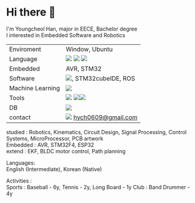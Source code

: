 # Hi there 👋
I'm Youngcheol Han, major in EECE, Bachelor degree\
I interested in Embedded Software and Robotics

|||
|:---|:---|
| Enviroment | Window, Ubuntu |
| Language | <img src="https://img.shields.io/badge/python-3776AB?style=for-the-badge&logo=python&logoColor=white"> <img src="https://img.shields.io/badge/C-00599C?style=for-the-badge&logo=c&logoColor=white"> <img src="https://img.shields.io/badge/C%2B%2B-00599C?style=for-the-badge&logo=c%2B%2B&logoColor=white"> |
| Embedded | AVR, STM32 |
| Software | <img src="https://img.shields.io/badge/Made%20for-VSCode-1f425f.svg">, STM32cubeIDE, ROS |
| Machine Learning | <img src="https://img.shields.io/badge/TensorFlow-FF6F00?style=for-the-badge&logo=tensorflow&logoColor=white"> |
| Tools | <img src="https://img.shields.io/badge/git-F05032?style=for-the-badge&logo=git&logoColor=white"> <img src="https://img.shields.io/badge/Jira-0052CC?style=for-the-badge&logo=Jira&logoColor=white"><img src="https://img.shields.io/badge/confluence-%23172BF4.svg?style=for-the-badge&logo=confluence&logoColor=white"> |
| DB | <img src="https://img.shields.io/badge/mysql-4479A1?style=for-the-badge&logo=mysql&logoColor=white"> |
| contact | <img src="https://img.shields.io/badge/Gmail-D14836?style=for-the-badge&logo=gmail&logoColor=white"> hych0609@gmail.com |


studied : Robotics, Kinematics, Circuit Design, Signal Processing, Control Systems, MicroProcessor, PCB artwork\
Embedded : AVR, STM32F4, ESP32\
extend : EKF, BLDC motor control, Path planning
  
Languages:\
  English (Intermediate), Korean (Native)
  
Activities :\
  Sports : Baseball - 6y, Tennis - 2y, Long Board - 1y
  Club : Band Drummer - 4y
  
<!--
**OProcessing/OProcessing** is a ✨ _special_ ✨ repository because its `README.md` (this file) appears on your GitHub profile.

Soft Skills:
  Team Collaboration, Problem-solving, Effective Communication, Human Resource management
  
Academic Projects:
  Autonomous Drone Navigation
  Smart Home Automation System
  Real-time Traffic Monitoring

Research Experience:
  Sensor Fusion Algorithms
  Robotics Path Optimization
  Low-power Embedded Systems
  
Extracurricular Activities:
  Robotics Club President
  Hackathon Participant
  Volunteer Teacher for Coding Classes
